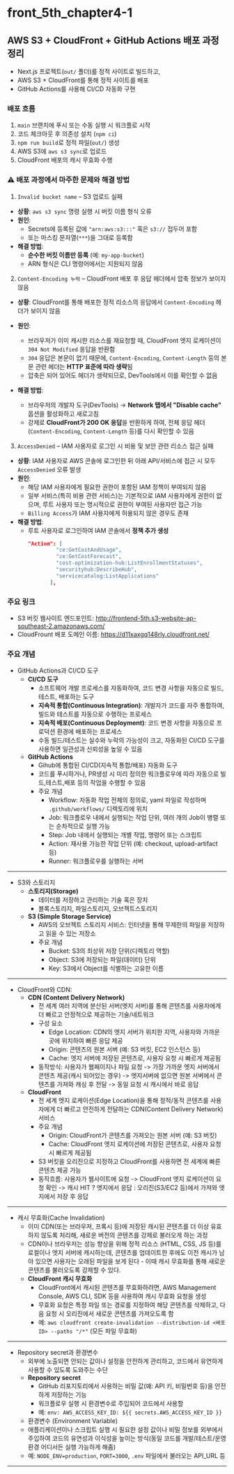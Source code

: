 # front_5th_chapter4-1

## AWS S3 + CloudFront + GitHub Actions 배포 과정 정리
- Next.js 프로젝트(`out/` 폴더)를 정적 사이트로 빌드하고,
- AWS S3 + CloudFront를 통해 정적 사이트를 배포
- GitHub Actions를 사용해 CI/CD 자동화 구현

### 배포 흐름
1. `main` 브랜치에 푸시 또는 수동 실행 시 워크플로 시작
2. 코드 체크아웃 후 의존성 설치 (`npm ci`)
3. `npm run build`로 정적 파일(`out/`) 생성
4. AWS S3에 `aws s3 sync`로 업로드
5. CloudFront 배포의 캐시 무효화 수행

### ⚠️ 배포 과정에서 마주한 문제와 해결 방법
1. `Invalid bucket name` – S3 업로드 실패

- **상황**: `aws s3 sync` 명령 실행 시 버킷 이름 형식 오류
- **원인**:
    - Secrets에 등록된 값에 `"arn:aws:s3:::"` 혹은 `s3://` 접두어 포함
    - 또는 마스킹 문자열(`***`)을 그대로 등록함
- **해결 방법**:
    - **순수한 버킷 이름만 등록** (예: `my-app-bucket`)
    - ARN 형식은 CLI 명령어에서는 지원되지 않음

2. `Content-Encoding 누락` – CloudFront 배포 후 응답 헤더에서 압축 정보가 보이지 않음

- **상황**: CloudFront를 통해 배포한 정적 리소스의 응답에서 `Content-Encoding` 헤더가 보이지 않음

- **원인**:
    - 브라우저가 이미 캐시한 리소스를 재요청할 때, CloudFront 엣지 로케이션이 `304 Not Modified` 응답을 반환함
    - `304` 응답은 본문이 없기 때문에, `Content-Encoding`, `Content-Length` 등의 본문 관련 헤더는 **HTTP 표준에 따라 생략**됨
    - 압축은 되어 있어도 헤더가 생략되므로, DevTools에서 이를 확인할 수 없음

- **해결 방법**:
    - 브라우저의 개발자 도구(DevTools) → **Network 탭에서 "Disable cache"** 옵션을 활성화하고 새로고침
    - 강제로 **CloudFront가 200 OK 응답**을 반환하게 하여, 전체 응답 헤더(`Content-Encoding`, `Content-Length` 등)를 다시 확인할 수 있음

3. `AccessDenied` – IAM 사용자로 로그인 시 비용 및 보안 관련 리소스 접근 실패
- **상황**: IAM 사용자로 AWS 콘솔에 로그인한 뒤 아래 API/서비스에 접근 시 모두 `AccessDenied` 오류 발생
- **원인**:
  - 해당 IAM 사용자에게 필요한 권한이 포함된 IAM 정책이 부여되지 않음
  - 일부 서비스(특히 비용 관련 서비스)는 기본적으로 IAM 사용자에게 권한이 없으며, 루트 사용자 또는 명시적으로 권한이 부여된 사용자만 접근 가능
  - `Billing Access`가 IAM 사용자에게 허용되지 않은 경우도 존재
- **해결 방법**:
  - 루트 사용자로 로그인하여 IAM 콘솔에서 **정책 추가 생성**
    ```json 
    "Action": [
             "ce:GetCostAndUsage",
             "ce:GetCostForecast",
             "cost-optimization-hub:ListEnrollmentStatuses",
             "securityhub:DescribeHub",
             "servicecatalog:ListApplications"
           ],

### 주요 링크

- S3 버킷 웹사이트 엔드포인트: http://frontend-5th.s3-website-ap-southeast-2.amazonaws.com/
- CloudFrount 배포 도메인 이름: https://d11xaxgq148rly.cloudfront.net/

### 주요 개념
- GitHub Actions과 CI/CD 도구
  - **CI/CD 도구**
    - 소프트웨어 개발 프로세스를 자동화하여, 코드 변경 사항을 자동으로 빌드, 테스트, 배포하는 도구
    - **지속적 통합(Continuous Integration)**: 개발자가 코드를 자주 통합하여, 빌드와 테스트를 자동으로 수행하는 프로세스
    - **지속적 배포(Continuous Deployment)**: 코드 변경 사항을 자동으로 프로덕션 환경에 배포하는 프로세스
    - 수동 빌드/테스트는 실수와 누락의 가능성이 크고, 자동화된 CI/CD 도구를 사용하면 일관성과 신뢰성을 높일 수 있음
  - **GitHub Actions**
    - Gihub에 통합된 CI/CD(지속적 통합/배포) 자동화 도구
    - 코드를 푸시하거나, PR생성 시 미리 정의한 워크플로우에 따라 자동으로 빌드,테스트,배포 등의 작업을 수행할 수 있음
    - 주요 개념
      - Workflow: 자동화 작업 전체의 정의로, yaml 파일로 작성하며 `.github/workflows/` 디렉토리에 위치
      - Job: 워크플로우 내에서 실행되는 작업 단위, 여러 개의 Job이 병렬 또는 순차적으로 실행 가능
      - Step: Job 내에서 실행되는 개별 작업, 명령어 또는 스크립트
      - Action: 재사용 가능한 작업 단위 (예: checkout, upload-artifact 등)
      - Runner: 워크플로우를 실행하는 서버
  
---

- S3와 스토리지
  - **스토리지(Storage)**
    - 데이터를 저장하고 관리하는 기술 혹은 장치
    - 블록스토리지, 파일스토리지, 오브젝트스토리지
  - **S3 (Simple Storage Service)**
    - AWS의 오브젝트 스토리지 서비스: 인터넷을 통해 무제한의 파일을 저장하고 읽을 수 있는 저장소
    - 주요 개념
      - Bucket: S3의 최상위 저장 단위(디렉토리 역할)
      - Object: S3에 저장되는 파일(데이터) 단위
      - Key: S3에서 Object를 식별하는 고유한 이름

---

- CloudFront와 CDN: 
  - **CDN (Content Delivery Network)**
    - 전 세계 여러 지역에 분산된 서버(엣지 서버)를 통해 콘텐츠를 사용자에게 더 빠르고 안정적으로 제공하는 기술/네트워크
    - 구성 요소
      - Edge Location: CDN의 엣지 서버가 위치한 지역, 사용자와 가까운 곳에 위치하여 빠른 응답 제공
      - Origin: 콘텐츠의 원본 서버 (예: S3 버킷, EC2 인스턴스 등)
      - Cache: 엣지 서버에 저장된 콘텐츠로, 사용자 요청 시 빠르게 제공됨
    - 동작방식: 사용자가 웹페이지나 파일 요청 -> 가장 가까운 엣지 서버에서 콘텐츠 제공(캐시 되어있는 경우) -> 엣지서버에 없으면 원본 서버에서 콘텐츠를 가져와 캐싱 후 전달 -> 동일 요청 시 캐시에서 바로 응답
  - **CloudFront**
    - 전 세계 엣지 로케이션(Edge Location)을 통해 정적/동적 콘텐츠를 사용자에게 더 빠르고 안전하게 전달하는 CDN(Content Delivery Network) 서비스
    - 주요 개념
      - Origin: CloudFront가 콘텐츠를 가져오는 원본 서버 (예: S3 버킷)
      - Cache: CloudFront 엣지 로케이션에 저장된 콘텐츠로, 사용자 요청 시 빠르게 제공됨
    - S3 버킷을 오리진으로 지정하고 CloudFront를 사용하면 전 세계에 빠른 콘텐츠 제공 가능
    - 동작흐름: 사용자가 웹사이트에 요청 -> CloudFront 엣지 로케이션이 요청 확인 -> 캐시 HIT ? 엣지에서 응답 : 오리진(S3/EC2 등)에서 가져와 엣지에서 저장 후 응답

---

- 캐시 무효화(Cache Invalidation)
  - 이미 CDN(또는 브라우져, 프록시 등)에 저장된 캐시된 콘텐츠를 더 이상 유효하지 않도록 처리해, 새로운 버전의 콘텐츠를 강제로 불러오게 하는 과정
  - CDN이나 브라우저는 성능 향상을 위해 정적 리소스 (HTML, CSS, JS 등)를 로컬이나 엣지 서버에 캐시하는데, 콘텐츠를 업데이트한 후에도 이전 캐시가 남아 있으면 사용자는 오래된 파일을 보게 된다 - 이때 캐시 무효화를 통해 새로운 콘텐츠를 불러오도록 강제할 수 있다.
  - **CloudFront 캐시 무효화**
    - CloudFront에서 캐시된 콘텐츠를 무효화하려면, AWS Management Console, AWS CLI, SDK 등을 사용하여 캐시 무효화 요청을 생성
    - 무효화 요청은 특정 파일 또는 경로를 지정하여 해당 콘텐츠를 삭제하고, 다음 요청 시 오리진에서 새로운 콘텐츠를 가져오도록 함
    - 예: `aws cloudfront create-invalidation --distribution-id <배포 ID> --paths "/*"` (모든 파일 무효화)

---

- Repository secret과 환경변수
  - 외부에 노출되면 안되는 값이나 설정을 안전하게 관리하고, 코드에서 유연하게 사용할 수 있도록 도와주는 수단
  - **Repository secret**
    - GitHub 리포지토리에서 사용하는 비밀 값(예: API 키, 비밀번호 등)을 안전하게 저장하는 기능
    - 워크플로우 실행 시 환경변수로 주입되어 코드에서 사용할
    - 예: `env: AWS_ACCESS_KEY_ID: ${{ secrets.AWS_ACCESS_KEY_ID }}`
  - 환경변수 (Environment Variable)
  - 애플리케이션이나 스크립트 실행 시 필요한 설정 값이나 비밀 정보를 외부에서 주입하여 코드의 유연성과 이식성을 높이는 방식(동일 코드를 개발/테스트/운영 환경 어디서든 실행 가능하게 해줌)
  - 예: `NODE_ENV=production`, `PORT=3000`, `.env` 파일에서 불러오는 API_URL 등 

---

